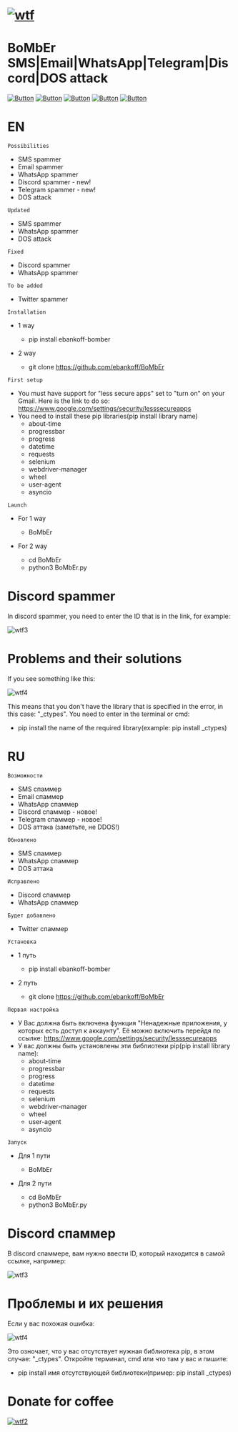 # [![wtf](https://i.ibb.co/bgZ04WD/Comp-1-00000.png "BoMbEr")](https://github.com/ebankoff) 
# BoMbEr SMS|Email|WhatsApp|Telegram|Discord|DOS attack 

[![Button](https://badgen.net/badge/ebankoff/ebankoff/red?icon=github&label)](https://github.com/ebankoff) [![Button](https://badgen.net/badge/telegram/telegram/yellow?icon=telegram&label)](https://t.me/cozyyrooom) [![Button](https://badgen.net/badge/discord/discord/yellow?icon=discord&label)](https://discord.gg/UVEjx6UjNT) [![Button](https://badgen.net/badge/icon/qiwi/orange?icon=bitcoin&label)](https://qiwi.com/n/HERAMANT) [![Button](https://badgen.net/badge/fork/fork/purple?icon=github&label)](https://github.com/ebankoff/BoMbEr/fork)

# EN

`Possibilities`
* SMS spammer
* Email spammer
* WhatsApp spammer
* Discord spammer - new!
* Telegram spammer - new!
* DOS attack

`Updated`
* SMS spammer
* WhatsApp spammer
* DOS attack

`Fixed`
* Discord spammer
* WhatsApp spammer

`To be added`
* Twitter spammer

`Installation`
- 1 way
  - pip install ebankoff-bomber

- 2 way
  - git clone https://github.com/ebankoff/BoMbEr

`First setup`
- You must have support for "less secure apps" set to "turn on" on your Gmail. Here is the link to do so: https://www.google.com/settings/security/lesssecureapps
- You need to install these pip libraries(pip install library name)
  - about-time
  - progressbar
  - progress
  - datetime
  - requests
  - selenium
  - webdriver-manager
  - wheel
  - user-agent
  - asyncio

`Launch`
- For 1 way
  - BoMbEr
  
- For 2 way
  - cd BoMbEr
  - python3 BoMbEr.py

# Discord spammer

In discord spammer, you need to enter the ID that is in the link, for example:

![wtf3](https://i.ibb.co/F58DRxJ/Screenshot-1.png "dscrd") 

# Problems and their solutions

If you see something like this:

![wtf4](https://i.ibb.co/XWNtL0S/Screenshot-1.png "no module named") 

This means that you don't have the library that is specified in the error, in this case: "_ctypes". You need to enter in the terminal or cmd:

* pip install the name of the required library(example: pip install _ctypes)

# RU

`Возможности`
* SMS спаммер
* Email спаммер
* WhatsApp спаммер
* Discord спаммер - новое!
* Telegram спаммер - новое!
* DOS аттака (заметьте, не DDOS!)

`Обновлено`
* SMS спаммер
* WhatsApp спаммер
* DOS аттака

`Исправлено`
* Discord спаммер
* WhatsApp спаммер

`Будет добавлено`
* Twitter спаммер

`Установка`
- 1 путь
  - pip install ebankoff-bomber

- 2 путь
  - git clone https://github.com/ebankoff/BoMbEr

`Первая настройка`
- У Вас должна быть включена функция "Ненадежные приложения, у которых есть доступ к аккаунту". Её можно включить перейдя по ссылке: https://www.google.com/settings/security/lesssecureapps
- У вас должны быть установлены эти библиотеки pip(pip install library name):
  - about-time
  - progressbar
  - progress
  - datetime
  - requests
  - selenium
  - webdriver-manager
  - wheel
  - user-agent
  - asyncio

`Запуск`
- Для 1 пути
  - BoMbEr
  
- Для 2 пути
  - cd BoMbEr
  - python3 BoMbEr.py

# Discord спаммер

В discord спаммере, вам нужно ввести ID, который находится в самой ссылке, например:

![wtf3](https://i.ibb.co/F58DRxJ/Screenshot-1.png "dscrd") 

# Проблемы и их решения

Если у вас похожая ошибка:

![wtf4](https://i.ibb.co/XWNtL0S/Screenshot-1.png "no module named") 

Это озночает, что у вас отсутствует нужная библиотека pip, в этом случае: "_ctypes". Откройте терминал, cmd или что там у вас и пишите:

* pip install имя отсутствующей библиотеки(пример: pip install _ctypes)

# Donate for coffee

[![wtf2](https://i.ibb.co/F8zsprr/68747470.png)](https://qiwi.com/n/HERAMANT)
